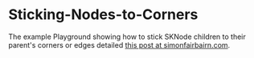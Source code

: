 # Sticking-Nodes-to-Corners

The example Playground showing how to stick SKNode children to their parent's corners or edges detailed [this post at simonfairbairn.com][1].

[1]: http://simonfairbairn.com/sticking-nodes-to-corners
